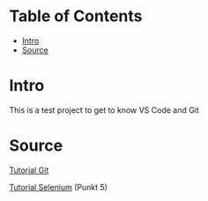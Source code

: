 
# Table of Contents <!-- omit in toc -->
- [Intro](#intro)
- [Source](#source)

# Intro
This is a test project to get to know VS Code and Git
# Source
[Tutorial Git](https://code.visualstudio.com/docs/sourcecontrol/overview#:~:text=You%20can%20create%20and%20checkout,tags%20in%20the%20current%20repository.)

[Tutorial Selenium](https://www.fleekitsolutions.com/use-selenium-c-visual-studio-code/) (Punkt 5)
